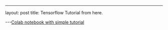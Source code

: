 ---
layout: post
title: Tensorflow Tutorial from here.

---[Colab notebook with simple tutorial](https://colab.research.google.com/drive/1qm0LCHq4Ptw-WPSHbfSiRsVf59VidAoy#scrollTo=uAeta4DM5Hyb&forceEdit=true&offline=true&sandboxMode=true)



